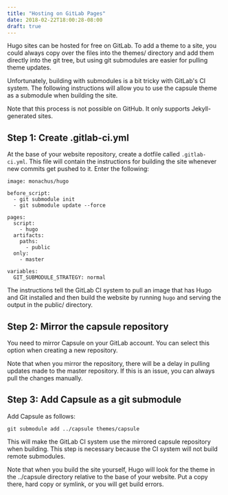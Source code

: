 ```yaml
---
title: "Hosting on GitLab Pages"
date: 2018-02-22T18:00:28-08:00
draft: true
---
```


Hugo sites can be hosted for free on GitLab. To add a theme to a site, you
could always copy over the files into the themes/ directory and add them
directly into the git tree, but using git submodules are easier for pulling
theme updates.

Unfortunately, building with submodules is a bit tricky with GitLab's CI
system. The following instructions will allow you to use the capsule theme as a
submodule when building the site.

Note that this process is not possible on GitHub. It only supports
Jekyll-generated sites. 


## Step 1: Create .gitlab-ci.yml

At the base of your website repository, create a dotfile called
`.gitlab-ci.yml`. This file will contain the instructions for building the site
whenever new commits get pushed to it. Enter the following:

```
image: monachus/hugo

before_script:
  - git submodule init
  - git submodule update --force

pages:
  script:
    - hugo
  artifacts:
    paths:
      - public
  only:
    - master

variables:
  GIT_SUBMODULE_STRATEGY: normal
```

The instructions tell the GitLab CI system to pull an image that has Hugo and
Git installed and then build the website by running `hugo` and serving the
output in the public/ directory.


## Step 2: Mirror the capsule repository

You need to mirror Capsule on your GitLab account. You can select this option
when creating a new repository.

Note that when you mirror the repository, there will be a delay in pulling
updates made to the master repository. If this is an issue, you can always pull
the changes manually.


## Step 3: Add Capsule as a git submodule

Add Capsule as follows:
```
git submodule add ../capsule themes/capsule
```

This will make the GitLab CI system use the mirrored capsule repository when
building. This step is necessary because the CI system will not build remote
submodules. 

Note that when you build the site yourself, Hugo will look for the theme in the
../capsule directory relative to the base of your website. Put a copy there,
hard copy or symlink, or you will get build errors.
